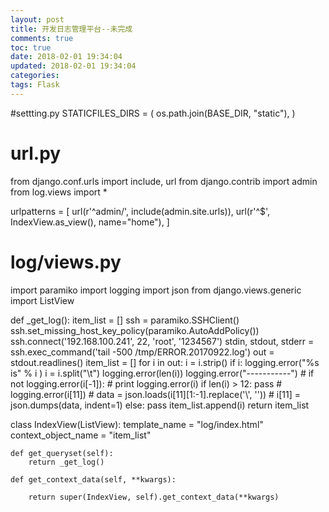 ```yaml
---
layout: post
title: 开发日志管理平台--未完成
comments: true
toc: true
date: 2018-02-01 19:34:04
updated: 2018-02-01 19:34:04
categories:
tags: Flask
---
```

#settting.py
STATICFILES_DIRS = (
    os.path.join(BASE_DIR, "static"),
)
# url.py
from django.conf.urls import include, url
from django.contrib import admin
from log.views import *

urlpatterns = [
    url(r'^admin/', include(admin.site.urls)),
    url(r'^$', IndexView.as_view(), name="home"),
]
# log/views.py
import paramiko
import logging
import json
from django.views.generic import ListView


def _get_log():
    item_list = []
    ssh = paramiko.SSHClient()
    ssh.set_missing_host_key_policy(paramiko.AutoAddPolicy())
    ssh.connect('192.168.100.241', 22, 'root', '1234567')
    stdin, stdout, stderr = ssh.exec_command('tail -500 /tmp/ERROR.20170922.log')
    out = stdout.readlines()
    item_list = []
    for i in out:
        i = i.strip()
        if i:
            logging.error("%s is" % i )
            i = i.split("\t")
            logging.error(len(i))
            logging.error("-----------")
            # if not logging.error(i[-1]):
            #     print logging.error(i)
            if len(i) > 12:
                pass
                # logging.error(i[11])
                # data = json.loads(i[11][1:-1].replace('\\', ''))
                # i[11] = json.dumps(data, indent=1)
            else:
                pass
            item_list.append(i)
    return item_list


class IndexView(ListView):
    template_name = "log/index.html"
    context_object_name = "item_list"

    def get_queryset(self):
        return _get_log()

    def get_context_data(self, **kwargs):

        return super(IndexView, self).get_context_data(**kwargs)
